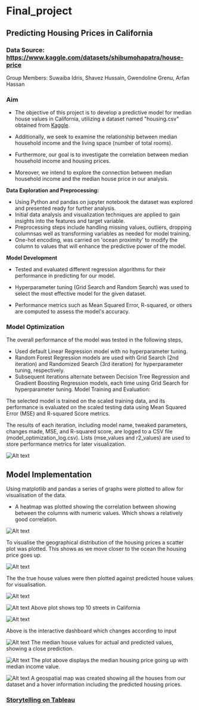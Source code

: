 # Final_project
## Predicting Housing Prices in California
### Data Source: https://www.kaggle.com/datasets/shibumohapatra/house-price
Group Members: Suwaiba Idris, Shavez Hussain, Gwendoline Grenu, Arfan Hassan

### Aim 
* The objective of this project is to develop a predictive model for median house values in California, utilizing a dataset named "housing.csv" obtained from [Kaggle](https://www.kaggle.com/datasets/shibumohapatra/house-price).

* Additionally, we seek to examine the relationship between median household income and the living space (number of total rooms).

* Furthermore, our goal is to investigate the correlation between median household income and housing prices.

* Moreover, we intend to explore the connection between median household income and the median house price in our analysis.


 **Data Exploration and Preprocessing:**
   - Using Python and pandas on jupyter notebook the dataset was explored and presented ready for further analysis.
   - Initial data analysis and visualization techniques are applied to gain insights into the features and target variable.
   - Preprocessing steps include handling missing values, outliers, dropping columnsas well as transforming variables as needed for model training.
   - One-hot encoding, was carried on 'ocean proximity' to modify the column to values that will enhance the predictive power of the model.

 **Model Development**
   - Tested and evaluated different regression algorithms for their performance in predicting for our model.
  
   - Hyperparameter tuning (Grid Search and Random Search) was used to select the most effective model for the given dataset.
  
   - Performance metrics such as Mean Squared Error, R-squared, or others are computed to assess the model's accuracy.
  ### Model Optimization
  The overall performance of the model was tested in the following steps, 
- Used default Linear Regression model with no hyperparameter tuning.
-  Random Forest Regression models are used with Grid Search (2nd iteration) and Randomized Search (3rd iteration) for hyperparameter tuning, respectively.
- Subsequent iterations alternate between Decision Tree Regression and Gradient Boosting Regression models, each time using Grid Search for hyperparameter tuning.
Model Training and Evaluation:

The selected model is trained on the scaled training data, and its performance is evaluated on the scaled testing data using Mean Squared Error (MSE) and R-squared Score metrics.


The results of each iteration, including model name, tweaked parameters, changes made, MSE, and R-squared score, are logged to a CSV file (model_optimization_log.csv).
Lists (mse_values and r2_values) are used to store performance metrics for later visualization.

![Alt text](Capture.PNG)

## Model Implementation
Using matplotlib and pandas a series of graphs were plotted to allow for visualisation of the data.
- A heatmap was plotted showing the correlation between showing between the columns with numeric values. Which shows a relatively good correlation.

![Alt text](Heat_map.PNG)

To visualise the geographical distribution of the housing prices a scatter plot was plotted. This shows as we move closer to the ocean the housing price goes up.

![Alt text](distribution_of_houses.PNG)

The the true house values were then plotted against predicted house values for visualisation.

![Alt text](truevalue_vs_predicted.PNG)

![Alt text](<Top 10 street.png>)
Above plot shows top 10 streets in California

![Alt text](Dashboard.png)

Above is the interactive dashboard which changes according to input

![Alt text](Untitled.png)
The median house values for actual and predicted values, showing a close prediction.

![Alt text](<scattered plot.png>)
The plot above displays the median housing price going up with median income value.

![Alt text](geo_map.PNG)
A geospatial map was created showing all the houses from our dataset and a hover information including the predicted housing prices.

### [Storytelling on Tableau](https://public.tableau.com/app/profile/gwendoline.grenu/viz/Project4-CaliforniaHousing/Story1#1)

